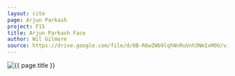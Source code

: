 ```yaml
---
layout: cite
page: Arjun Parkash
project: F15
title: Arjun Parkash Face
author: Wil Gilmore
source: https://drive.google.com/file/d/0B-R6wZWb9lqhNnRuVnh3NmIxM0U/view?usp=sharing
---
```

![{{ page.title }}](/projects/F15/characters/arjun/arjunface.jpg)
